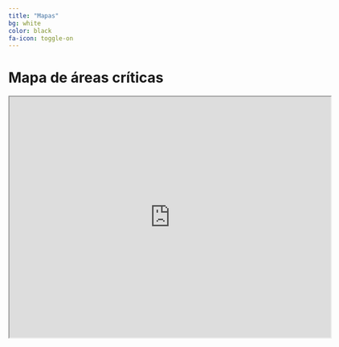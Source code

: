 ```yaml
---
title: "Mapas"
bg: white
color: black
fa-icon: toggle-on
---
```


# Mapa de áreas críticas

<iframe src="https://www.google.com/maps/d/u/0/embed?mid=1PwJrCIjz5PNfKAFrY-EX-iEkWH8" width="640" height="480"></iframe>


